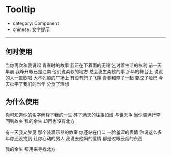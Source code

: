 # Tooltip

- category: Component
- chinese: 文字提示

---

## 何时使用

当你再次和我说起 青春时的故事
我正在下着雨的无锡 乞讨着生活的权利
前一天早晨 我睁开眼已是江南
他们说柔软的地方 总会发生柔软的事
那年的舞台上 说谎的人一直歌唱
大不列颠的广场上 有没有鸽子飞翔
青春和瞎子一起 变成了哑巴
今天扯平了我们的当年 分食了理想


## 为什么使用

你可知道你的名字解释了我的一生
碎了满天的往事如烟 与世无争
当你装满行李 回到故乡
我的余生 却再也没有北方

有一天我又梦见 那个装满乐器的教室
你还站在门口 一脸羞涩的表情
你说这么多年你还没找到 让你心动的男人
我说去他妈的爱情 都是过眼云烟的东西

我的余生 都用来寻找北方
